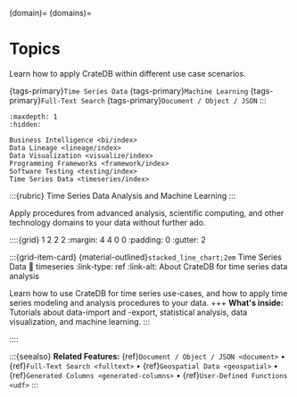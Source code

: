 (domain)=
(domains)=

# Topics

Learn how to apply CrateDB within different use case scenarios.

{tags-primary}`Time Series Data`
{tags-primary}`Machine Learning`
{tags-primary}`Full-Text Search`
{tags-primary}`Document / Object / JSON`
:::


```{toctree}
:maxdepth: 1
:hidden:

Business Intelligence <bi/index>
Data Lineage <lineage/index>
Data Visualization <visualize/index>
Programming Frameworks <framework/index>
Software Testing <testing/index>
Time Series Data <timeseries/index>
```


:::{rubric} Time Series Data Analysis and Machine Learning
:::

Apply procedures from advanced analysis, scientific computing, and other
technology domains to your data without further ado.

::::{grid} 1 2 2 2
:margin: 4 4 0 0
:padding: 0
:gutter: 2


:::{grid-item-card} {material-outlined}`stacked_line_chart;2em` Time Series Data
:link: timeseries
:link-type: ref
:link-alt: About CrateDB for time series data analysis

Learn how to use CrateDB for time series use-cases,
and how to apply time series modeling and analysis procedures
to your data.
+++
**What's inside:**
Tutorials about data-import and -export, statistical
analysis, data visualization, and machine learning.
:::


::::


:::{seealso} **Related Features:**
{ref}`Document / Object / JSON <document>` •
{ref}`Full-Text Search <fulltext>` •
{ref}`Geospatial Data <geospatial>` •
{ref}`Generated Columns <generated-columns>` •
{ref}`User-Defined Functions <udf>`
:::
